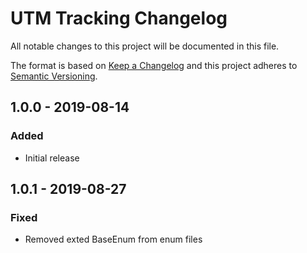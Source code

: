 # UTM Tracking Changelog

All notable changes to this project will be documented in this file.

The format is based on [Keep a Changelog](http://keepachangelog.com/) and this project adheres to [Semantic Versioning](http://semver.org/).

## 1.0.0 - 2019-08-14
### Added
- Initial release

## 1.0.1 - 2019-08-27
### Fixed
- Removed exted BaseEnum from enum files

